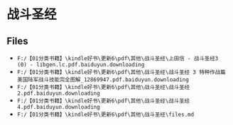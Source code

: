 # 战斗圣经

## Files

- `F:/【01分类书籍】\kindle好书\更新6\pdf\其他\战斗圣经\上田信 - 战斗圣经3 (0) - libgen.lc.pdf.baiduyun.downloading`
- `F:/【01分类书籍】\kindle好书\更新6\pdf\其他\战斗圣经\战斗圣经 3 特种作战篇 美国陆军战斗技能完全图解_12869947.pdf.baiduyun.downloading`
- `F:/【01分类书籍】\kindle好书\更新6\pdf\其他\战斗圣经\战斗圣经2.pdf.baiduyun.downloading`
- `F:/【01分类书籍】\kindle好书\更新6\pdf\其他\战斗圣经\战斗圣经4.pdf.baiduyun.downloading`
- `F:/【01分类书籍】\kindle好书\更新6\pdf\其他\战斗圣经\files.md`
